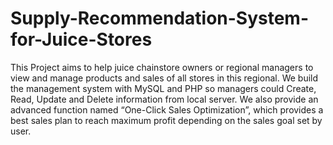 # Supply-Recommendation-System-for-Juice-Stores
This Project aims to help juice chainstore owners or regional managers to view and manage products and sales of all stores in this regional. We build the management system with MySQL and PHP so managers could Create, Read, Update and Delete information from local server. We also provide an advanced function named “One-Click Sales Optimization”, which provides a best sales plan to reach maximum profit depending on the sales goal set by user.
